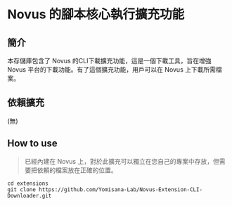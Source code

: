 # Novus 的腳本核心執行擴充功能

## 簡介

本存儲庫包含了 Novus 的CLI下載擴充功能，這是一個下載工具，旨在增強 Novus 平台的下載功能。有了這個擴充功能，用戶可以在 Novus 上下載所需檔案。

<!-- ## 功能

- **獨家沙盒環境**: 將 Novus 限制在僅在沙盒終端環境中運行，確保安全性和隔離性。
- **附加環境變量的腳本執行**: 允許腳本指定額外的環境變量，以在沙盒模式下執行。
- **無性能損失**: 確保在沙盒環境中運行時沒有性能下降問題。
- **Windows 平台兼容性**: 目前僅與 Windows 平台兼容。 -->

## 依賴擴充
(無)

## How to use
> 已經內建在 Novus 上，對於此擴充可以獨立在您自己的專案中存放，但需要把依賴的檔案放在正確的位置。
```
cd extensions
git clone https://github.com/Yomisana-Lab/Novus-Extension-CLI-Downloader.git
```
